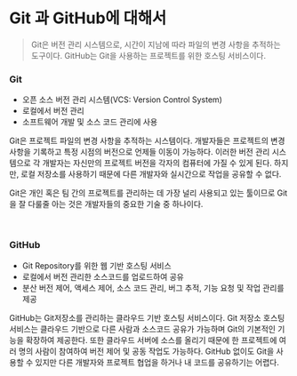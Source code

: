 # Git 과 GitHub에 대해서

> Git은 버전 관리 시스템으로, 시간이 지남에 따라 파일의 변경 사항을 추적하는 도구이다. GitHub는 Git을 사용하는 프로젝트를 위한 호스팅 서비스이다.

### Git

- 오픈 소스 버전 관리 시스템(VCS: Version Control System)
- 로컬에서 버전 관리
- 소프트웨어 개발 및 소스 코드 관리에 사용

Git은 프로젝트 파일의 변경 사항을 추적하는 시스템이다. 개발자들은 프로젝트의 변경 사항을 기록하고 특정 시점의 버전으로 언제들 이동이 가능하다. 이러한 버전 관리 시스템으로 각 개발자는 자신만의 프로젝트 버전을 각자의 컴퓨터에 가질 수 있게 된다. 하지만, 로컬 저장소를 사용하기 때문에 다른 개발자와 실시간으로 작업을 공유할 수 없다.

Git은 개인 혹은 팀 간의 프로젝트를 관리하는 데 가장 널리 사용되고 있는 툴이므로 Git 을 잘 다룰줄 아는 것은 개발자들의 중요한 기술 중 하나이다.

<br>

### GitHub

- Git Repository를 위한 웹 기반 호스팅 서비스
- 로컬에서 버전 관리한 소스코드를 업로드하여 공유
- 분산 버전 제어, 액세스 제어, 소스 코드 관리, 버그 추적, 기능 요청 및 작업 관리를 제공

GitHub는 Git저장소를 관리하는 클라우드 기반 호스팅 서비스이다.
Git 저장소 호스팅 서비스는 클라우드 기반으로 다른 사람과 소스코드 공유가 가능하며 Git의 기본적인 기능을 확장하여 제공한다. 또한 클라우드 서버에 소스를 올리기 때문에 한 프로젝트에 여러 명의 사람이 참여하여 버전 제어 및 공동 작업도 가능하다.
GitHub 없이도 Git을 사용할 수 있지만 다른 개발자와 프로젝트 협업을 하거나 내 코드를 공유하기는 어렵다.
